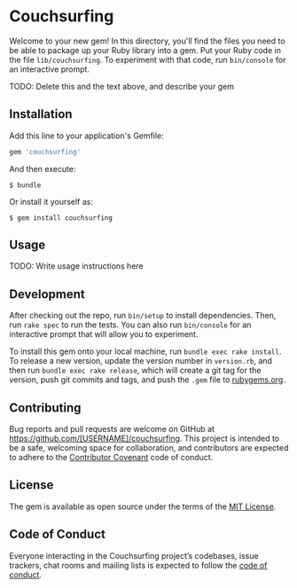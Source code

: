 # Couchsurfing

Welcome to your new gem! In this directory, you'll find the files you need to be able to package up your Ruby library into a gem. Put your Ruby code in the file `lib/couchsurfing`. To experiment with that code, run `bin/console` for an interactive prompt.

TODO: Delete this and the text above, and describe your gem

## Installation

Add this line to your application's Gemfile:

```ruby
gem 'couchsurfing'
```

And then execute:

    $ bundle

Or install it yourself as:

    $ gem install couchsurfing

## Usage

TODO: Write usage instructions here

## Development

After checking out the repo, run `bin/setup` to install dependencies. Then, run `rake spec` to run the tests. You can also run `bin/console` for an interactive prompt that will allow you to experiment.

To install this gem onto your local machine, run `bundle exec rake install`. To release a new version, update the version number in `version.rb`, and then run `bundle exec rake release`, which will create a git tag for the version, push git commits and tags, and push the `.gem` file to [rubygems.org](https://rubygems.org).

## Contributing

Bug reports and pull requests are welcome on GitHub at https://github.com/[USERNAME]/couchsurfing. This project is intended to be a safe, welcoming space for collaboration, and contributors are expected to adhere to the [Contributor Covenant](http://contributor-covenant.org) code of conduct.

## License

The gem is available as open source under the terms of the [MIT License](http://opensource.org/licenses/MIT).

## Code of Conduct

Everyone interacting in the Couchsurfing project’s codebases, issue trackers, chat rooms and mailing lists is expected to follow the [code of conduct](https://github.com/[USERNAME]/couchsurfing/blob/master/CODE_OF_CONDUCT.md).
